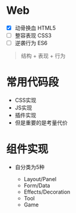 # Web

- [x] 动骨换血 HTML5
- [ ] 整容表现 CSS3
- [ ] 逆袭行为 ES6

> 结构 + 表现 + 行为

# 常用代码段

- CSS实现
- JS实现
- 插件实现
- 但是重要的是考量代价

# 组件实现

- 自分类为5种

  - Layout/Panel
  - Form/Data
  - Effects/Decoration
  - Tool
  - Game
